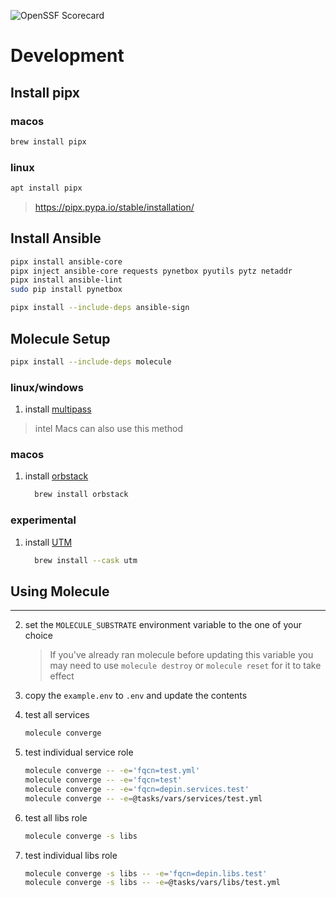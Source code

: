 ![OpenSSF Scorecard](https://api.scorecard.dev/projects/github.com/deeep-network/ansible_collections/badge)

# Development

## Install pipx

### macos

```bash
brew install pipx
```

### linux

```bash
apt install pipx
```

> https://pipx.pypa.io/stable/installation/

## Install Ansible

```bash
pipx install ansible-core
pipx inject ansible-core requests pynetbox pyutils pytz netaddr
pipx install ansible-lint
sudo pip install pynetbox

```

```bash
pipx install --include-deps ansible-sign
```

## Molecule Setup

```bash
pipx install --include-deps molecule
```

### linux/windows

1. install [multipass](https://multipass.run/install)

> intel Macs can also use this method

### macos

1. install [orbstack](https://docs.orbstack.dev/install)

    ```bash
      brew install orbstack
    ```

### experimental

1. install [UTM](https://mac.getutm.app/)

    ```bash
      brew install --cask utm
    ```

## Using Molecule

---

2. set the `MOLECULE_SUBSTRATE` environment variable to the one of your choice

    > If you've already ran molecule before updating this variable you may need to use `molecule destroy` or `molecule reset` for it to take effect

3. copy the `example.env` to `.env` and update the contents

4. test all services

    ```bash
    molecule converge
    ```

5. test individual service role

    ```bash
    molecule converge -- -e='fqcn=test.yml'
    molecule converge -- -e='fqcn=test'
    molecule converge -- -e='fqcn=depin.services.test'
    molecule converge -- -e=@tasks/vars/services/test.yml
    ```

6. test all libs role

    ```bash
    molecule converge -s libs
    ```

7. test individual libs role

    ```bash
    molecule converge -s libs -- -e='fqcn=depin.libs.test'
    molecule converge -s libs -- -e=@tasks/vars/libs/test.yml
    ```
